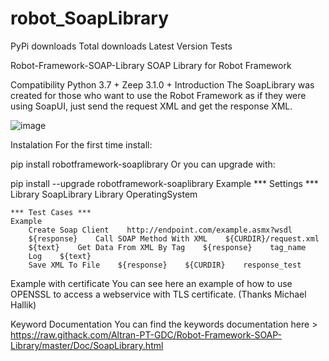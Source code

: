 # robot_SoapLibrary
PyPi downloads Total downloads Latest Version Tests

Robot-Framework-SOAP-Library
SOAP Library for Robot Framework

Compatibility
Python 3.7 +
Zeep 3.1.0 +
Introduction
The SoapLibrary was created for those who want to use the Robot Framework as if they were using SoapUI, just send the request XML and get the response XML.

![image](https://github.com/carloseduardo1984/robot_SoapLibrary/assets/33332202/ec2e411e-41f9-40dd-a6b3-5ba6bfe69a91)


Instalation
For the first time install:

pip install robotframework-soaplibrary
Or you can upgrade with:

pip install --upgrade robotframework-soaplibrary
Example
    *** Settings ***
    Library           SoapLibrary
    Library           OperatingSystem

    *** Test Cases ***
    Example
        Create Soap Client    http://endpoint.com/example.asmx?wsdl
        ${response}    Call SOAP Method With XML    ${CURDIR}/request.xml
        ${text}    Get Data From XML By Tag    ${response}    tag_name
        Log    ${text}
        Save XML To File    ${response}    ${CURDIR}    response_test
Example with certificate
You can see here an example of how to use OPENSSL to access a webservice with TLS certificate. (Thanks Michael Hallik)

Keyword Documentation
You can find the keywords documentation here > https://raw.githack.com/Altran-PT-GDC/Robot-Framework-SOAP-Library/master/Doc/SoapLibrary.html
